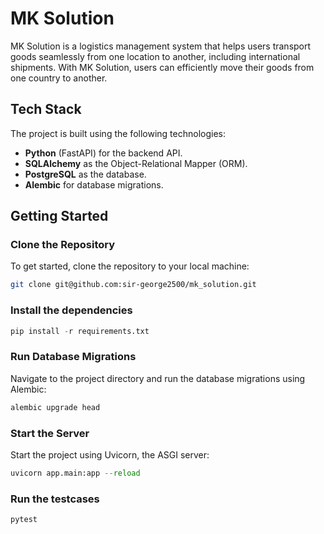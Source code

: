 # MK Solution

MK Solution is a logistics management system that helps users transport goods seamlessly from one location to another, including international shipments. With MK Solution, users can efficiently move their goods from one country to another.

## Tech Stack
The project is built using the following technologies:
- **Python** (FastAPI) for the backend API.
- **SQLAlchemy** as the Object-Relational Mapper (ORM).
- **PostgreSQL** as the database.
- **Alembic** for database migrations.

## Getting Started

### Clone the Repository
To get started, clone the repository to your local machine:
```bash
git clone git@github.com:sir-george2500/mk_solution.git
```

### Install the dependencies 

```python
pip install -r requirements.txt
```

### Run Database Migrations
Navigate to the project directory and run the database migrations using Alembic:

```python 
alembic upgrade head
```

### Start the Server
Start the project using Uvicorn, the ASGI server:


```python
uvicorn app.main:app --reload
```

### Run the testcases 
```python 
pytest
```
```

